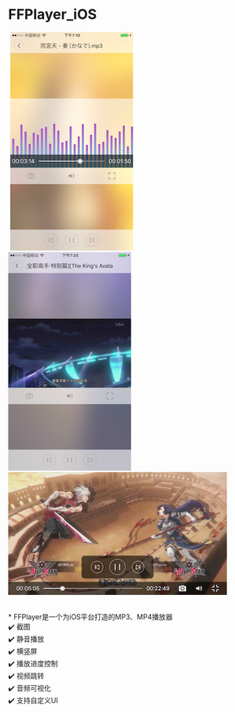 # FFPlayer_iOS
![]()
![](https://github.com/MuZeQiu/FFPlayer_iOS/blob/master/IMG_0715.PNG)
![](https://github.com/MuZeQiu/FFPlayer_iOS/blob/master/IMG_0720.PNG)
![](https://github.com/MuZeQiu/FFPlayer_iOS/blob/master/IMG_0721.PNG)
![]()


<br> * FFPlayer是一个为iOS平台打造的MP3、MP4播放器
<br>✔️ 截图
<br>✔️ 静音播放
<br>✔️ 横竖屏
<br>✔️ 播放进度控制
<br>✔️ 视频跳转
<br>✔️ 音频可视化
<br>✔️ 支持自定义UI

